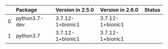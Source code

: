<!-- markdown-link-check-disable -->

|    | Package       | Version in 2.5.0   | Version in 2.6.0   | Status   |
|---:|:--------------|:-------------------|:-------------------|:---------|
|  0 | python3.7-dev | 3.7.12-1+bionic1   | 3.7.12-1+bionic1   |          |
|  1 | python3.7     | 3.7.12-1+bionic1   | 3.7.12-1+bionic1   |          |